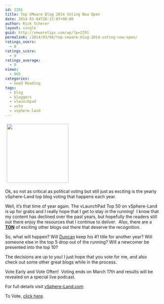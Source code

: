```yaml
---
id: 2291
title: Top VMware Blog 2014 Voting Now Open
date: 2014-03-04T20:15:07+00:00
author: Rick Scherer
layout: single
guid: http://vmwaretips.com/wp/?p=2291
permalink: /2014/03/04/top-vmware-blog-2014-voting-now-open/
ratings_users:
  - 0
ratings_score:
  - 0
ratings_average:
  - 0
views:
  - 865
categories:
  - Good Reading
tags:
  - blog
  - bloggers
  - vlaunchpad
  - vote
  - vsphere-land
---
```

<a href="http://www.surveygizmo.com/s3/1553027/Top-VMware-virtualization-blogs-2014" target="_blank"><img class="alignleft" style="margin: 5px;" title="rock_the_vote" src="http://upload.wikimedia.org/wikipedia/en/7/70/Rock_the_Vote_logo.png" alt="" width="200" height="191" /></a>

Ok, so not as critical as political voting but still just as exciting is the yearly vSphere-Land top blog voting that happens each year.

Well, it&#8217;s that time of year again. The vLaunchPad Top 50 on vSphere-Land is up for grabs and I really hope that I get to stay in the running!  I know that my content has declined over the past years, but hopefully the readers still out there enjoy the resources that I continue to deliver.  Also, there are a <span style="text-decoration: underline;"><strong>TON</strong></span> of exciting other blogs out there that deserve the recognition.

So, what will happen? Will <a href="http://www.yellow-bricks.com" target="_blank">Duncan</a> keep his #1 title for another year? Will someone else in the top 5 drop out of the running? Will a newcomer be presented into the top 10?
  
The decisions are up to you! I just hope that you vote for me, and also check out some other great blogs while in the process.

Vote Early and Vote Often!  Voting ends on March 17th and results will be revealed on a special live podcast.
  
For full details visit <a href="http://vsphere-land.com/news/voting-now-open-for-the-2014-top-vmware-virtualization-blogs.html" target="_blank">vSphere-Land.com</a>

To Vote, <a href="http://www.surveygizmo.com/s3/1553027/Top-VMware-virtualization-blogs-2014" target="_blank">click here</a>.